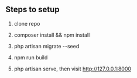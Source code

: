 ## Steps to setup

1. clone repo

1. composer install && npm install

1. php artisan migrate --seed

1. npm run build

1. php artisan serve, then visit http://127.0.0.1:8000